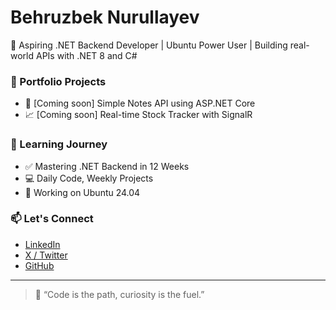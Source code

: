 # Behruzbek Nurullayev

🚀 Aspiring .NET Backend Developer | Ubuntu Power User | Building real-world APIs with .NET 8 and C#

### 💼 Portfolio Projects
- 🔧 [Coming soon] Simple Notes API using ASP.NET Core
- 📈 [Coming soon] Real-time Stock Tracker with SignalR

### 🧠 Learning Journey
- ✅ Mastering .NET Backend in 12 Weeks
- 💻 Daily Code, Weekly Projects
- 🐧 Working on Ubuntu 24.04

### 📫 Let's Connect
- [LinkedIn](https://linkedin.com/in/YOUR-LINK)
- [X / Twitter](https://twitter.com/YOUR-HANDLE)
- [GitHub](https://github.com/Behruz-11)

---

> 💬 “Code is the path, curiosity is the fuel.” 
